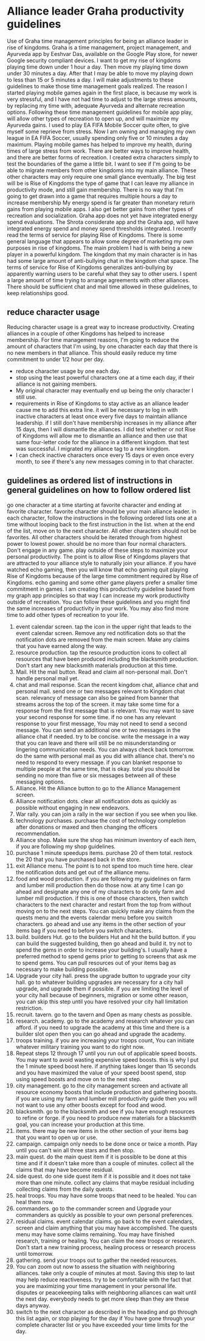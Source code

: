 # Alliance leader Graha productivity guidelines
Use of Graha time management principles for being an alliance leader in rise of kingdoms.
Graha is a time management, project management, and Ayurveda app by Eeshvar Das, available on the Google Play store, for newer Google security compliant devices.
I want to get my rise of kingdoms playing time down under 1 hour a day.
Then move my playing time down under 30 minutes a day.
After that I may be able to move my playing down to less than 15 or 5 minutes a day.
I will make adjustments to these guidelines to make those time management goals realized.
The reason I started playing mobile games again in the first place,
is because my work is very stressful,
and I have not had time to adjust to the large stress amounts,
by replacing my time with,
adequate Ayurveda and alternate recreation options.
Following these time management guidelines for mobile app play, 
will allow other types of recreation to open up,
and will maximize my Ayurveda gains.
I used to play EA FIFA Mobile Soccer quite often,
to give myself some reprieve from stress.
Now I am owning and managing my own league in EA FIFA Soccer, 
usually spending only five or 10 minutes a day maximum.
Playing mobile games has helped to improve my health,
during times of large stress from work.
There are better ways to improve health, 
and there are better forms of recreation.
I created extra characters simply to test the boundaries of the game a little bit.
I want to see if I'm going to be able to migrate members from other kingdoms into my main alliance.
These other characters may only require one small glance eventually.
The big test will be is Rise of Kingdoms the type of game that I can leave my alliance in productivity mode,
and still gain membership.
There is no way that I'm going to get drawn into a game that requires multiple hours a day to increase membership
My energy spend is far greater than monetary return gains from playing mobile apps.
I also get better gains from other types of recreation and socialization.
Graha app does not yet have integrated energy spend evaluations.
The Shrota considerate app and the Graha app, 
will have integrated energy spend and money spend thresholds integrated.
I recently read the terms of service for playing Rise of Kingdoms.
There is some general language that appears to allow some degree of marketing my own purposes in rise of kingdoms.
The main problem I had is with being a new player in a powerful kingdom.
The kingdom that my main character is in has had some large amount of anti-bullying chat in the kingdom chat space.
The terms of service for Rise of Kingdoms generalizes anti-bullying by apparently warning users to be careful what they say to other users.
I spent a large amount of time trying to arrange agreements with other alliances.
There should be sufficient chat and mail time allowed in these guidelines,
to keep relationships good.
## reduce character usage
Reducing character usage is a great way to increase productivity.
Creating alliances in a couple of other Kingdoms has helped to increase membership.
For time management reasons,
I'm going to reduce the amount of characters that I'm using,
by one character each day that there is no new members in that alliance.
This should easily reduce my time commitment to under 1/2 hour per day.
- reduce character usage by one each day.
- stop using the least powerful characters one at a time each day, if their alliance is not gaining members.
- My original character may eventually end up being the only character I still use.
- requirements in Rise of Kingdoms to stay active as an alliance leader cause me to add this extra line. it will be necessary to log in with inactive characters at least once every five days to maintain alliance leadership. if I still don't have membership increases in my alliance after 15 days, then I will dismantle the alliances. I did test whether or not Rise of Kingdoms will allow me to dismantle an alliance and then use that same four-letter code for the alliance in a different kingdom. that test was successful. I migrated my alliance tag to a new kingdom.
- I can check inactive characters once every 15 days or even once every month, to see if there's any new messages coming in to that character.
## guidelines as ordered list of instructions in general guidelines on how to follow ordered list
go one character at a time starting at favorite character and ending at favorite character. favorite character should be your main alliance leader. in each character, follow the instructions in the following ordered lists one at a time without looping back to the first instruction in the list. when at the end of the list, move on to the next character. All other characters should not be favorites. All other characters should be iterated through from highest power to lowest power. should be no more than four normal characters. Don't engage in any game. play outside of these steps to maximize your personal productivity. The point is to allow Rise of Kingdoms players that are attracted to your alliance style to naturally join your alliance. if you have watched echo gaming, then you will know that echo gaming quit playing Rise of Kingdoms because of the large time commitment required by Rise of Kingdoms. echo gaming and some other game players prefer a smaller time commitment in games. I am creating this productivity guideline based from my graph app principles so that way I can increase my work productivity outside of recreation. You can follow these guidelines and you might find the same increases of productivity in your work. You may also find more time to add other types of recreation to your life.
1. event calendar screen. tap the icon in the upper right that leads to the event calendar screen. Remove any red notification dots so that the notification dots are removed from the main screen. Make any claims that you have earned along the way.
2. resource production. tap the resource production icons to collect all resources that have been produced including the blacksmith production. Don't start any new blacksmith materials production at this time.
3. Mail. Hit the mail button. Read and claim all non-personal mail. Don't handle personal mail yet.
4. chat and mail response. Scan the recent kingdom chat, alliance chat and personal mail. send one or two messages relevant to Kingdom chat scan. relevancy of message can also be gained from banner that streams across the top of the screen. it may take some time for a response from the first message that is relevant. You may want to save your second response for some time. if no one has any relevant response to your first message, You may not need to send a second message. You can send an additional one or two messages in the alliance chat if needed. try to be concise. write the message in a way that you can leave and there will still be no misunderstanding or lingering communication needs. You can always check back tomorrow. do the same with personal mail as you did with alliance chat. there's no need to respond to every message. if you can blanket response to multiple people at the same time, that is okay. total you should be sending no more than five or six messages between all of these messaging options.
5. Alliance. Hit the Alliance button to go to the Alliance Management screen.
6. Alliance notification dots. clear all notification dots as quickly as possible without engaging in new endeavors.
7. War rally. you can join a rally in the war section if you see when you like. 
8. technology purchases. purchase the cost of technology completion after donations or maxed and then changing the officers recommendation.
9. Alliance shop. Make sure the shop has minimum inventory of each item, if you are following my shop guidelines.
10. purchase 1 minute speedups items. purchase 20 of them total. restock the 20 that you have purchased back in the store.
11. exit Alliance menu. The point is to not spend too much time here. clear the notification dots and get out of the alliance menu.
12. food and wood production. if you are following my guidelines on farm and lumber mill production then do those now. at any time I can go ahead and designate any one of my characters to do only farm and lumber mill production. if this is one of those characters, then switch characters to the next character and restart from the top from without moving on to the next steps. You can quickly make any claims from the quests menu and the events calendar menu before you switch characters. go ahead and use any items in the other section of your items bag if you need to before you switch characters.
13. build. builders Hut. go to the builders Hut and hit the build button. if you can build the suggested building, then go ahead and build it. try not to spend the gems in order to increase your building's. I usually have a preferred method to spend gems prior to getting to screens that ask me to spend gems. You can pull resources out of your items bag as necessary to make building possible.
14. Upgrade your city hall. press the upgrade button to upgrade your city hall. go to whatever building upgrades are necessary for a city hall upgrade, and upgrade them if possible. if you are limiting the level of your city hall because of beginners, migration or some other reason, you can skip this step until you have resolved your city hall limitation restriction.
15. recruit. tavern. go to the tavern and Open as many chests as possible.
16. research. academy. go to the academy and research whatever you can afford. if you need to upgrade the academy at this time and there is a builder slot open then you can go ahead and upgrade the academy.
17. troops training. if you are increasing your troops count, You can initiate whatever military training you want to do right now.
18. Repeat steps 12 through 17 until you run out of applicable speed boosts. You may want to avoid wasting expensive speed boosts. this is why I put the 1 minute speed boost here. if anything takes longer than 15 seconds and you have maximized the value of your speed boost spend, stop using speed boosts and move on to the next step.
19. city management. go to the city management screen and activate all resource economy boosts that include production and gathering boosts. if you are using my farm and lumber mill productivity guide then you will not want to use any other boosts except for food and wood.
20. blacksmith. go to the blacksmith and see if you have enough resources to refine or forge. if you need to produce new materials for a blacksmith goal, you can increase your production at this time.
21. items. there may be new items in the other section of your items bag that you want to open up or use. 
22. campaign. campaign only needs to be done once or twice a month. Play until you can't win all three stars and then stop.
23. main quest. do the main quest item if it is possible to be done at this time and if it doesn't take more than a couple of minutes. collect all the claims that may have become residual.
24. side quest. do one side quest item if it is possible and it does not take more than one minute. collect any claims that maybe residual including collecting claims from the daily quests.
25. heal troops. You may have some troops that need to be healed. You can heal them now.
26. commanders. go to the commander screen and Upgrade your commanders as quickly as possible to your own personal preferences.
27. residual claims. event calendar claims. go back to the event calendars, screen and claim anything that you may have accomplished. The quests menu may have some claims remaining. You may have finished research, training or healing. You can claim the new troops or research. Don't start a new training process, healing process or research process until tomorrow.
28. gathering. send your troops out to gather the needed resources.
29. You can zoom out now to assess the situation with neighboring alliances. take only a couple of minutes at most. Saving this step to last may help reduce reactiveness. try to be comfortable with the fact that you are maximizing your time management in your personal life. disputes or peacekeeping talks with neighboring alliances can wait until the next day. everybody needs to get more sleep than they are these days anyway.
30. switch to the next character as described in the heading and go through this list again, or stop playing for the day if You have gone through your complete character list or you have exceeded your time limits for the day.
